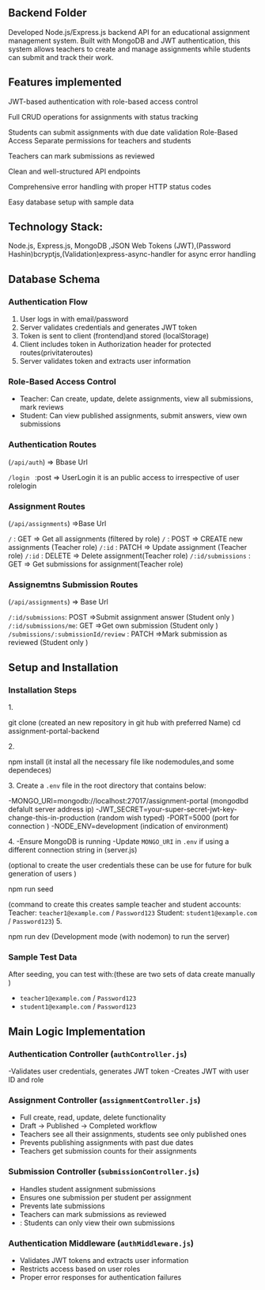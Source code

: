 ##  Backend Folder

Developed Node.js/Express.js backend API for an educational assignment management system. Built with MongoDB and JWT authentication, this system allows teachers to create and manage assignments while students can submit and track their work.

## Features implemented
<!-- - User Authentication -->
 JWT-based authentication with role-based access control
<!-- - Assignment Management -->
 Full CRUD operations for assignments with status tracking
<!-- - Submission System -->
 Students can submit assignments with due date validation
 Role-Based Access Separate permissions for teachers and students
<!-- - Review System -->
 Teachers can mark submissions as reviewed
<!-- - RESTful API -->
 Clean and well-structured API endpoints
<!-- - Error Handling -->
 Comprehensive error handling with proper HTTP status codes
<!-- - Database Seeding -->
 Easy database setup with sample data




## Technology Stack:
 Node.js, Express.js, MongoDB ,JSON Web Tokens (JWT),(Password Hashin)bcryptjs,(Validation)express-async-handler for async error handling

## Database Schema

<!-- User Model -->
<!-- {
  name: String,
  email: String (required, unique),
  password: String (required, hashed),
  role: String (enum: ['teacher', 'student'], required),
  timestamps: true
} -->

<!-- Assignment Model -->
<!-- {
  title: String (required),
  description: String,
  dueDate: Date (required),
  status: String (enum: ['DRAFT', 'PUBLISHED', 'COMPLETED'], default: 'DRAFT'),
  createdBy: ObjectId (ref: User, required),
  timestamps: true
} -->


<!-- Submission Model -->
<!-- {
  assignment: ObjectId (ref: Assignment, required),
  student: ObjectId (ref: User, required),
  answer: String (required),
  reviewed: Boolean (default: false),
  reviewedAt: Date,
  submittedAt: Date (default: Date.now)
} -->


### Authentication Flow
1. User logs in with email/password
2. Server validates credentials and generates JWT token
3. Token is sent to client (frontend)and stored (localStorage)
4. Client includes token in Authorization header for protected routes(privitateroutes)
5. Server validates token and extracts user information

### Role-Based Access Control
- Teacher: Can create, update, delete assignments, view all submissions, mark reviews
- Student: Can view published assignments, submit answers, view own submissions



### Authentication Routes 
(`/api/auth`) => Bbase Url

`/login ` :post => UserLogin it is an public access to irrespective of user rolelogin

### Assignment Routes 
(`/api/assignments`) =>Base Url

 `/` : GET => Get all assignments (filtered by role) 
 `/` : POST => CREATE new assignments (Teacher role) 
`/:id` : PATCH => Update assignment (Teacher role) 
`/:id` : DELETE => Delete assignment(Teacher role) 
 `/:id/submissions` : GET => Get submissions for assignment(Teacher role) 

### Assignemtns Submission Routes 
(`/api/assignments`) => Base Url

 `/:id/submissions`: POST =>Submit assignment answer (Student only )
 `/:id/submissions/me`: GET =>Get own submission  (Student only )
 `/submissions/:submissionId/review` : PATCH =>Mark submission as reviewed (Student only )

## Setup and Installation

### Installation Steps

1.<!-- Clone the repository -->

   git clone (created an  new repository in git hub with preferred  Name)
   cd assignment-portal-backend

2.<!-- Install dependencies -->

   npm install   (it instal all the necessary file like nodemodules,and some dependeces)

3.<!-- Environment Configuration -->
   Create a `.env` file in the root directory that contains below:

   -MONGO_URI=mongodb://localhost:27017/assignment-portal (mongodbd defalult server address ip)
   -JWT_SECRET=your-super-secret-jwt-key-change-this-in-production (random wish typed)
   -PORT=5000 (port for connection )
   -NODE_ENV=development (indication of environment)


4.<!-- Database Setup -->
   -Ensure MongoDB is running
   -Update `MONGO_URI` in `.env` if using a different connection string in (server.js)

   <!-- Seed the database  -->
   (optional to create the user credentials these can be use for future for bulk generation of users )

   npm run seed 

   (command to create this creates sample teacher and student accounts:
   Teacher: `teacher1@example.com` / `Password123`
    Student: `student1@example.com` / `Password123`)
5.<!--  Start the server -->

   npm run dev (Development mode (with nodemon) to run the server)




### Sample Test Data
After seeding, you can test with:(these are two sets of data create manually )
- `teacher1@example.com` / `Password123`
-  `student1@example.com` / `Password123`

## Main Logic Implementation

### Authentication Controller (`authController.js`)
 -Validates user credentials, generates JWT token
-Creates JWT with user ID and role

### Assignment Controller (`assignmentController.js`)
- Full create, read, update, delete functionality
- Draft → Published → Completed workflow
- Teachers see all their assignments, students see only published ones
- Prevents publishing assignments with past due dates
-  Teachers get submission counts for their assignments

### Submission Controller (`submissionController.js`)
-  Handles student assignment submissions
-  Ensures one submission per student per assignment
-  Prevents late submissions
-  Teachers can mark submissions as reviewed
- : Students can only view their own submissions

### Authentication Middleware (`authMiddleware.js`)
-  Validates JWT tokens and extracts user information
-  Restricts access based on user roles
-  Proper error responses for authentication failures